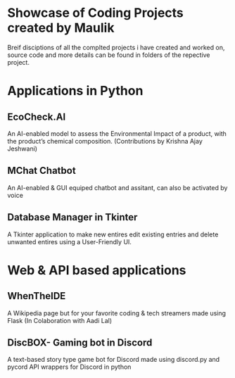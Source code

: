 # Showcase of Coding Projects created by Maulik

Breif disciptions of all the complted projects i have created and worked on, source code and more details can be found in folders of the repective project.

# Applications in Python

## EcoCheck.AI

An AI-enabled model to assess the Environmental Impact of a product, with the product’s chemical composition. (Contributions by Krishna Ajay Jeshwani)

## MChat Chatbot 

An AI-enabled & GUI equiped chatbot and assitant, can also be activated by voice

## Database Manager in Tkinter

A Tkinter application to make new entires edit existing entries and delete unwanted entires using a User-Friendly UI.

# Web & API based applications

## WhenTheIDE

A Wikipedia page but for your favorite coding & tech streamers made using Flask (In Colaboration with Aadi Lal)

## DiscBOX- Gaming bot in Discord

A text-based story type game bot for Discord made using discord.py and pycord API wrappers for Discord in python
